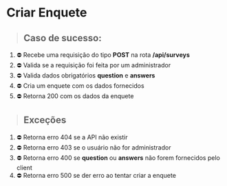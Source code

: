 # Criar Enquete

> ## Caso de sucesso:
1. ⛔ Recebe uma requisição do tipo **POST** na rota **/api/surveys**
1. ⛔ Valida se a requisição foi feita por um administrador
1. ⛔ Valida dados obrigatórios **question** e **answers**
1. ⛔ Cria um enquete com os dados fornecidos
1. ⛔ Retorna 200 com os dados da enquete

> ## Exceções
1. ⛔ Retorna erro 404 se a API não existir
1. ⛔ Retorna erro 403 se o usuário não for administrador
1. ⛔ Retorna erro 400 se **question** ou **answers** não forem fornecidos pelo client
1. ⛔ Retorna erro 500 se der erro ao tentar criar a enquete
